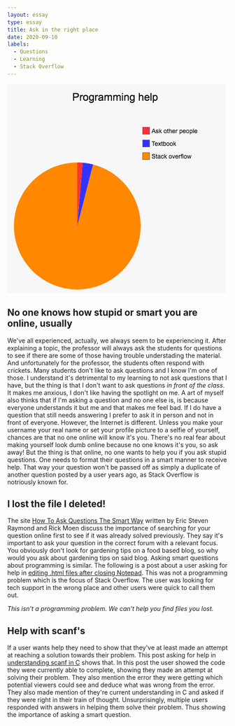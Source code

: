 ```yaml
---
layout: essay
type: essay
title: Ask in the right place
date: 2020-09-10
labels:
  - Questions
  - Learning
  - Stack Overflow
---
```


<img class="ui large left spaced image" src="../images/piechart.jpg">

## No one knows how stupid or smart you are online, usually

We've all experienced, actually, we always seem to be experiencing it. After explaining a topic, the professor will always ask the students for questions to see if there are some of those having trouble understading the material. And unfortunately for the professor, the students often respond with crickets. Many students don't like to ask questions and I know I'm one of those. I understand it's detrimental to my learning to not ask questions that I have, but the thing is that I don't want to ask questions *in front of the class*. It makes me anxious, I don't like having the spotlight on me. A art of myself also thinks that if I'm asking a question and no one else is, is because everyone understands it but me and that makes me feel bad. If I do have a question that still needs answering I prefer to ask it in person and not in front of everyone. However, the Internet is different. Unless you make your username your real name or set your profile picture to a selfie of yourself, chances are that no one online will know it's you. There's no real fear about making yourself look dumb online because no one knows it's you, so ask away! But the thing is that online, no one wants to help you if you ask stupid questions. One needs to format their questions in a smart manner to receive help. That way your question won't be passed off as simply a duplicate of another question posted by a user years ago, as Stack Overflow is notriously known for. 

## I lost the file I deleted!

The site [How To Ask Questions The Smart Way](http://www.catb.org/esr/faqs/smart-questions.html) written by Eric Steven Raymond and Rick Moen discuss the importance of searching for your question online first to see if it was already solved previously. They say it's important to ask your question in the correct forum with a relevant focus. You obviously don't look for gardening tips on a food based blog, so why would you ask about gardening tips on said blog. Asking smart questions about programming is similar. The following is a post about a user asking for help in [editing .html files after closing Notepad](https://stackoverflow.com/questions/54536996/how-to-edit-a-html-files-after-closing-notepad). This was not a programming problem which is the focus of Stack Overflow. The user was looking for tech support in the wrong place and other users were quick to call them out.

*This isn't a programming problem. We can't help you find files you lost.*

## Help with scanf's

If a user wants help they need to show that they've at least made an attempt at reaching a solution towards their problem. This post asking for help in [understanding scanf in C](https://stackoverflow.com/questions/17500374/understanding-scanf-in-c) shows that. In this post the user showed the code they were currently able to complete, showing they made an attempt at solving their problem. They also mention the error they were getting which potential viewers could see and deduce what was wrong from the error. They also made mention of they're current understanding in C and asked if they were right in their train of thought. Unsurprisingly, multiple users responded with answers in helping them solve their problem. Thus showing the importance of asking a smart question.
